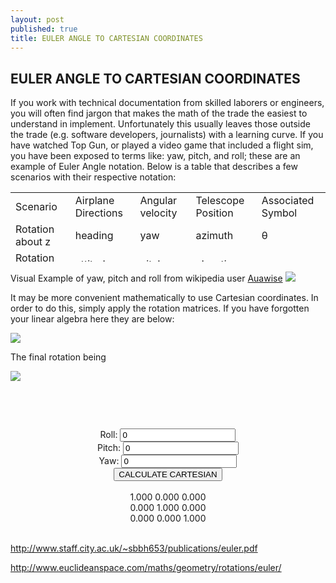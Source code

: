 ```yaml
---
layout: post
published: true
title: EULER ANGLE TO CARTESIAN COORDINATES
---
```

## EULER ANGLE TO CARTESIAN COORDINATES
  If you work with technical documentation from skilled laborers or engineers, you will often find jargon that makes the math of the trade the easiest to understand in implement. Unfortunately this usually leaves those outside the trade (e.g. software developers, journalists) with a learning curve. If you have watched Top Gun, or played a video game that included a flight sim, you have been exposed to terms like: yaw, pitch, and roll; these are an example of Euler Angle notation. Below is a table that describes a few scenarios with their respective notation:
<table style="height: 111px;" width="803">
<tbody>
<tr>
<td width="162">Scenario</td>
<td width="162">Airplane Directions</td>
<td width="162">Angular velocity</td>
<td width="162">Telescope Position</td>
<td width="162">Associated Symbol</td>
</tr>
<tr>
<td width="162">Rotation about z</td>
<td width="162">heading</td>
<td width="162">yaw</td>
<td width="162">azimuth</td>
<td width="162">θ</td>
</tr>
<tr>
<td width="162">Rotation about y</td>
<td width="162">attitude</td>
<td width="162">pitch</td>
<td width="162">elevation</td>
<td width="162">φ</td>
</tr>
<tr>
<td width="162">Rotation about x</td>
<td width="162">bank</td>
<td width="162">roll</td>
<td width="162">tilt</td>
<td width="162">ψ</td>
</tr>
</tbody>
</table>
Visual Example of yaw, pitch and roll from wikipedia user <a title="User:Auawise" href="https://commons.wikimedia.org/wiki/User:Auawise">Auawise</a>

<img src="{{ site.baseurl }}/img/Yaw_Axis_Corrected.svg.png" />


It may be more convenient mathematically to use Cartesian coordinates. In order to do this, simply apply the rotation matrices. If you have forgotten your linear algebra here they are below:

<img src="{{ site.baseurl }}/img/Rotations.png" />

The final rotation being

<img src="{{ site.baseurl }}/img/Rotation.png" />

&nbsp;

&nbsp;
<script src="{{ site.baseurl }}/js/jquery-1.11.2.min.js"></script>
<script>
$(document).ready(function() {
    $("#calcBtn").click(function(){
    theta = parseFloat($("#yaw").val()) * Math.PI/180;
    psi = parseFloat($("#roll").val()) * Math.PI/180;
    phi = parseFloat($("#pitch").val()) * Math.PI/180;
    $("#a11").text(String((Math.cos(theta)*Math.cos(phi)).toFixed(3)));
    $("#a12").text(
    String((Math.sin(psi)*Math.sin(theta)*Math.cos(phi) - Math.cos(psi)*Math.sin(phi)).toFixed(3)));
    $("#a13").text(
    String((Math.cos(psi)*Math.sin(theta)*Math.cos(phi) + Math.sin(psi)*Math.sin(phi)).toFixed(3)));
    $("#a21").text(
    String((Math.cos(theta)*Math.sin(phi)).toFixed(3)));
    $("#a22").text(
    String((Math.sin(psi)*Math.sin(theta)*Math.sin(phi) + Math.cos(psi)*Math.cos(phi)).toFixed(3)))
    $("#a23").text(
    String((Math.cos(psi)*Math.sin(theta)*Math.sin(phi) - Math.sin(psi)*Math.cos(phi)).toFixed(3)))
    $("#a31").text(
    String((-1*Math.sin(theta)).toFixed(3)));
    $("#a32").text(
    String((Math.sin(psi)*Math.cos(theta)).toFixed(3)));
    $("#a33").text(
    String((Math.cos(psi)*Math.cos(theta)).toFixed(3)));
    }); 
});
</script>
<center>
  <label for="roll">Roll:</label>
  <input type="text" id="roll" name="roll" value="0">
  <br>
  <label for="pitch">Pitch:</label>
  <input type="text" id="pitch" name="pitch" value="0">
  <br>
  <label for="yaw">Yaw:</label>
  <input type="text" id="yaw" name="yaw" value="0">
  <br>
  <input type="button" id="calcBtn" value="CALCULATE CARTESIAN" >
  <br>
  <br>
  <label id="a11">1.000</label>
  <label id="a12">0.000</label>
  <label id="a13">0.000</label>
  <br>
  <label id="a21">0.000</label>
  <label id="a22">1.000</label>
  <label id="a23">0.000</label>
  <br>
  <label id="a31">0.000</label>
  <label id="a32">0.000</label>
  <label id="a33">1.000</label>
</center>

<br>

http://www.staff.city.ac.uk/~sbbh653/publications/euler.pdf

http://www.euclideanspace.com/maths/geometry/rotations/euler/

&nbsp;

&nbsp;

&nbsp;

&nbsp;

&nbsp;
